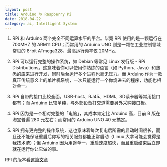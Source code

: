```yaml
---
layout: post
title: Arduino 与 Raspberry Pi
date: 2018-04-22
category: ai, Intelligent System
---
```



1. RPi 和 Arduino 两个完全不同运算水平的平台。毕竟 RPi 使用的是一颗运行在 700MHZ 的 ARM11 CPU；而常用的 Arduino UNO 则是一颗在工业控制领域常见的 8-bit ATmega328，最高运行频率仅 20MHz。

2. RPi 可以运行完整的操作系统，如 Debian 等常见 Linux 发行版 - RPi Distributions。这意味着你可以使用你熟练的语言（如 Python、Java）和熟悉的库来进行开发，同时后台运行多个进程也毫无压力。而 Arduino 作为一款真正传统意义上的单片机系统，一次只能运行一个你烧进去的程序，功能也相对单一。

3. RPi 自带的接口比较全面，USB-host、RJ45、HDMI、SD读卡器等常用接口都有；而 Arduino 比较单纯，与外部设备打交道需要另外采购接口板。

4. RPi 因为是一个相对完整的「电脑」，其成本肯定比 Arduino 高，目前 B 版在淘宝普遍 280 元左右；而常用的 Arduino UNO 40 元搞定。

5. RPi 拥有更完整的操作系统，这也意味着每次复电后所需的启动时间很长，而且还不能保证重启后你写的相关服务都能正常启动（Linux 大拿可能会觉得是我技术渣）；但 Arduino 因为用途单一，重启速度超快，而且重启结束后立即就在运行你让它做的事。

RPI 的版本看[这篇文章](https://www.cnblogs.com/haogj/p/4621926.html)